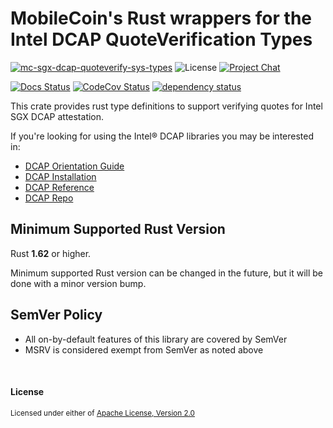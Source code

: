 # MobileCoin's Rust wrappers for the Intel DCAP QuoteVerification Types

[![mc-sgx-dcap-quoteverify-sys-types][crate-image]][crate-link]
![License][license-image]
[![Project Chat][chat-image]][chat-link]

[![Docs Status][docs-image]][docs-link]
[![CodeCov Status][codecov-image]][codecov-link]
[![dependency status][deps-image]][deps-link]

This crate provides rust type definitions to support verifying quotes 
for Intel SGX DCAP attestation.

If you're looking for using the Intel&reg; DCAP libraries you may be 
interested in:
- [DCAP Orientation Guide][dcap-orientation-guide]
- [DCAP Installation][dcap-installation]
- [DCAP Reference][dcap-reference]
- [DCAP Repo][dcap-repo]

## Minimum Supported Rust Version

Rust **1.62** or higher.

Minimum supported Rust version can be changed in the future, but it will be
done with a minor version bump.

## SemVer Policy

- All on-by-default features of this library are covered by SemVer
- MSRV is considered exempt from SemVer as noted above

[dcap-reference]: <https://download.01.org/intel-sgx/latest/dcap-latest/linux/docs/Intel_SGX_ECDSA_QuoteLibReference_DCAP_API.pdf>
[dcap-repo]: <https://github.com/intel/SGXDataCenterAttestationPrimitives>
[dcap-installation]: <https://www.intel.com/content/www/us/en/developer/articles/guide/intel-software-guard-extensions-data-center-attestation-primitives-quick-install-guide.html>
[dcap-orientation-guide]: <https://www.intel.com/content/www/us/en/developer/articles/guide/intel-software-guard-extensions-data-center-attestation-primitives-quick-install-guide.html>

[crate-image]: https://img.shields.io/crates/v/mc-sgx-dcap-quoteverify-types.svg?style=for-the-badge
[crate-link]: https://crates.io/crates/mc-sgx-dcap-quoteverify-types
[license-image]: https://img.shields.io/crates/l/mc-sgx-dcap-quoteverify-types?style=for-the-badge
[chat-image]: https://img.shields.io/discord/MOBILECOIN?style=for-the-badge
[chat-link]: https://mobilecoin.chat
[docs-image]: https://img.shields.io/docsrs/mc-sgx-dcap-quoteverify-types?style=for-the-badge
[docs-link]: https://docs.rs/crate/mc-sgx-dcap-quoteverify-types
[codecov-image]: https://img.shields.io/codecov/c/github/mobilecoinfoundation/sgx/develop?style=for-the-badge
[codecov-link]: https://codecov.io/gh/mobilecoinfoundation/sgx
[deps-image]: https://deps.rs/crate/mc-sgx-dcap-quoteverify-types/status.svg?style=for-the-badge
[deps-link]: https://deps.rs/crate/mc-sgx-dcap-quoteverify-types


<br>

#### License

<sup>
Licensed under either of <a href="LICENSE-APACHE">Apache License, Version
2.0</a> 
</sup>

<br>
